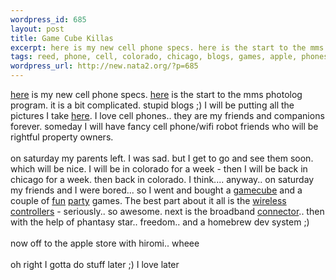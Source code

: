 ```yaml
--- 
wordpress_id: 685
layout: post
title: Game Cube Killas
excerpt: here is my new cell phone specs. here is the start to the mms photolog program. it is a bit complicated. stupid blogs ;) I will be putting all the pictures I take here. I love cell phones.. they a...
tags: reed, phone, cell, colorado, chicago, blogs, games, apple, phones, hiromi, gamecube
wordpress_url: http://new.nata2.org/?p=685
---
```

<a href="http://www.clubsonyericsson.com/en/products_t610.shtml">here</a> is my new cell phone specs. <a href="http://nata2.info/?path=code%2Fmms2blog">here</a> is the start to the mms photolog program. it is a bit complicated. stupid blogs ;) I will be putting all the pictures I take <a href="http://nata2.info/?path=pictures%2Fmisc%2Fphone_camera%2Fphotolog">here</a>. I love cell phones.. they are my friends and companions forever. someday I will have fancy cell phone/wifi robot friends who will be rightful property owners. 
<br/><bR>
on saturday my parents left. I was sad. but I get to go and see them soon. which will be nice. I will be in colorado for a week - then I will be back in chicago for a week. then back in colorado. I think.... anyway.. on saturday my friends and I were bored... so I went and bought a <a href="http://www.nintendogamecube.com/">gamecube</a> and a couple of <a href="http://www.mariokart.com/launch/index.html">fun</a> <a href="http://www.marioparty.com/">party</a> games. The best part about it all is the <a href="http://www.nintendo.com/gcnlarge?gallery=accessory&amp;currentNo=5">wireless controllers</a> - seriously.. so awesome. next is the broadband <a href="http://www.nintendo.com/gcnlarge?gallery=accessory&amp;currentNo=7">connector</a>.. then with the help of phantasy star.. freedom.. and a homebrew dev system ;)<bR><br/>now off to the apple store with hiromi.. wheee<br/><br/>oh right I gotta do stuff later ;) I love later
